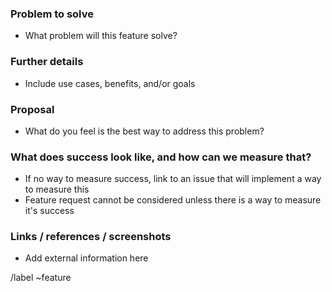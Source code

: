 ### Problem to solve

- What problem will this feature solve?

### Further details

- Include use cases, benefits, and/or goals

### Proposal

- What do you feel is the best way to address this problem?

### What does success look like, and how can we measure that?

- If no way to measure success, link to an issue that will implement a way to measure this
- Feature request cannot be considered unless there is a way to measure it's success

### Links / references / screenshots

- Add external information here

/label ~feature
